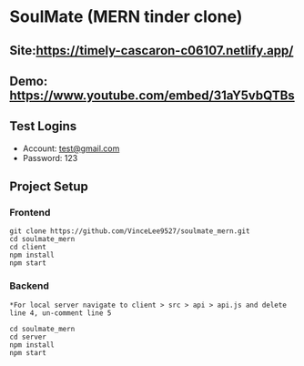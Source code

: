 # SoulMate (MERN tinder clone)

## Site:https://timely-cascaron-c06107.netlify.app/

## Demo: https://www.youtube.com/embed/31aY5vbQTBs

## Test Logins
- Account: test@gmail.com
- Password: 123

## Project Setup

### Frontend
```
git clone https://github.com/VinceLee9527/soulmate_mern.git
cd soulmate_mern 
cd client
npm install
npm start
```
### Backend
```
*For local server navigate to client > src > api > api.js and delete line 4, un-comment line 5

cd soulmate_mern 
cd server
npm install
npm start
```
